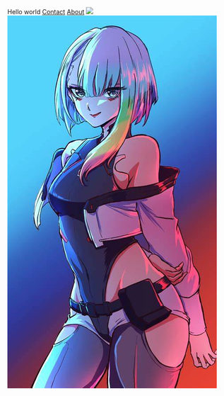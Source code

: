Hello world
[Contact](https://github.com/RonisREJI/RonisReji.github.io/Contact.html)
[About](https://github.com/RonisREJI/RonisReji.github.io/About.html)
![](https://i.pinimg.com/originals/7e/dc/25/7edc25ee22bd7fe68ca963977729d174.png)
![](https://github.com/RonisREJI/RonisReji.github.io/blob/main/OIP.jfif)
